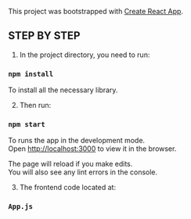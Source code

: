 This project was bootstrapped with [Create React App](https://github.com/facebook/create-react-app).

## STEP BY STEP

1. In the project directory, you need to run:

### `npm install`

To install all the necessary library.

2. Then run:

### `npm start`

To runs the app in the development mode.<br />
Open [http://localhost:3000](http://localhost:3000) to view it in the browser.

The page will reload if you make edits.<br />
You will also see any lint errors in the console.

3. The frontend code located at:

### `App.js`
